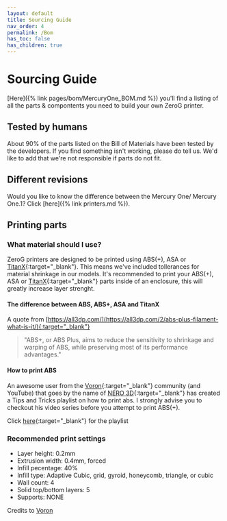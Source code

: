 ```yaml
---
layout: default
title: Sourcing Guide
nav_order: 4
permalink: /Bom
has_toc: false
has_children: true
---
```


# Sourcing Guide

[Here]({% link pages/bom/MercuryOne_BOM.md %}) you'll find a listing of all the parts & compontents you need to build your own ZeroG printer.

## Tested by humans
About 90% of the parts listed on the Bill of Materials have been tested by the developers. If you find something isn't working, please do tell us. We'd like to add that we're not responsible if parts do not fit.


## Different revisions
Would you like to know the difference between the Mercury One/ Mercury One.1? Click [here]({% link printers.md %}).

## Printing parts

### What material should I use?
ZeroG printers are designed to be printed using ABS(+), ASA or [TitanX](https://www.formfutura.com/shop/product/titanx-2846){:target="_blank"}. This means we've included tollerances for material shrinkage in our models.
It's recommended to print your ABS(+), ASA or [TitanX](https://www.formfutura.com/shop/product/titanx-2846){:target="_blank"} parts inside of an enclosure, this will greatly increase layer strenght.

#### The difference between ABS, ABS+, ASA and TitanX
A quote from [https://all3dp.com/](https://all3dp.com/2/abs-plus-filament-what-is-it/){:target="_blank"} 
> "ABS+, or ABS Plus, aims to reduce the sensitivity to shrinkage and warping of ABS, while preserving most of its performance advantages."

#### How to print ABS
An awesome user from the [Voron](https://vorondesign.com){:target="_blank"} community (and YouTube) that goes by the name of [NERO 3D](https://www.youtube.com/channel/UCmV40QWkVeRs_nAvEOE_P-g){:target="_blank"} has created a Tips and Tricks playlist on how to print abs. I strongly advise you to checkout his video series before you attempt to print ABS(+).

Click [here](https://www.youtube.com/watch?v=XZgt3Ijno78&list=PL7zrGeKp_8CTrnUhxSyeRiCQqPpAbienf&index=4){:target="_blank"} for the playlist


### Recommended print settings
* Layer height: 0.2mm
* Extrusion width: 0.4mm, forced
* Infill pecentage: 40%
* Infill type: Adaptive Cubic, grid, gyroid, honeycomb, triangle, or cubic
* Wall count: 4
* Solid top/bottom layers: 5
* Supports: NONE

Credits to [Voron](https://vorondesign.com)